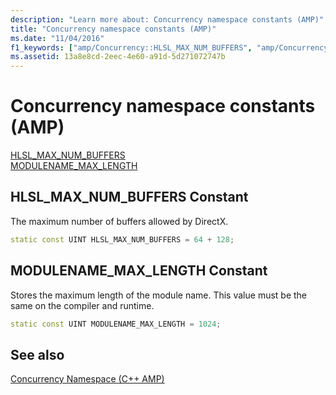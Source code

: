 ```yaml
---
description: "Learn more about: Concurrency namespace constants (AMP)"
title: "Concurrency namespace constants (AMP)"
ms.date: "11/04/2016"
f1_keywords: ["amp/Concurrency::HLSL_MAX_NUM_BUFFERS", "amp/Concurrency::MODULENAME_MAX_LENGTH"]
ms.assetid: 13a8e8cd-2eec-4e60-a91d-5d271072747b
---
```

# Concurrency namespace constants (AMP)

[HLSL_MAX_NUM_BUFFERS](#hlsl_max_num_buffers)\
[MODULENAME_MAX_LENGTH](#modulename_max_length)

## <a name="hlsl_max_num_buffers"></a> HLSL_MAX_NUM_BUFFERS Constant

The maximum number of buffers allowed by DirectX.

```cpp
static const UINT HLSL_MAX_NUM_BUFFERS = 64 + 128;
```

## <a name="modulename_max_length"></a> MODULENAME_MAX_LENGTH Constant

Stores the maximum length of the module name. This value must be the same on the compiler and runtime.

```cpp
static const UINT MODULENAME_MAX_LENGTH = 1024;
```

## See also

[Concurrency Namespace (C++ AMP)](concurrency-namespace-cpp-amp.md)
